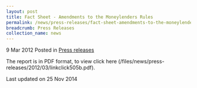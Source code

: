 ```yaml
---
layout: post
title: Fact Sheet - Amendments to the Moneylenders Rules
permalink: /news/press-releases/fact-sheet-amendments-to-the-moneylenders-rules
breadcrumb: Press Releases
collection_name: news
---
```


9 Mar 2012 Posted in [Press releases](/news/press-releases)


The report is in PDF format, to view click here (/files/news/press-releases/2012/03/linkclick505b.pdf).

<p class="right-side-updated">Last updated on 25 Nov 2014</p>
